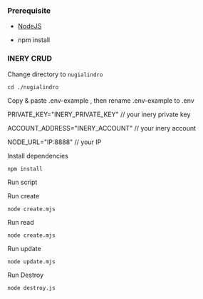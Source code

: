 ### Prerequisite

- [NodeJS](https://nodejs.org/en/)

- npm install

### INERY CRUD

Change directory to `nugialindro`

```shell
cd ./nugialindro
```

Copy & paste .env-example , then rename .env-example to .env

PRIVATE_KEY="INERY_PRIVATE_KEY" // your inery private key

ACCOUNT_ADDRESS="INERY_ACCOUNT" // your inery account

NODE_URL="IP:8888" // your IP

Install dependencies

```shell
npm install
```

Run script

Run create

```
node create.mjs
```

Run read

```
node create.mjs
```

Run update

```
node update.mjs
```

Run Destroy

```
node destroy.js
```
